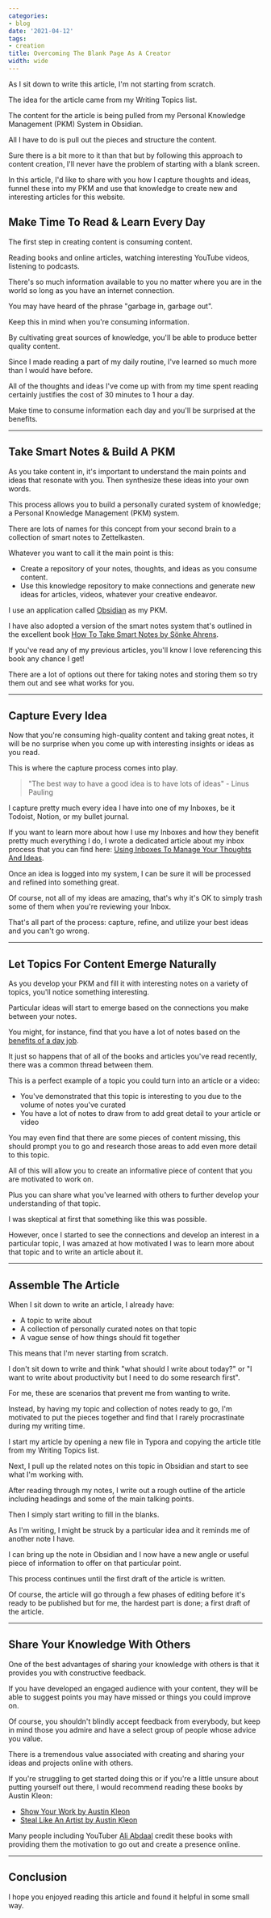 ```yaml
---
categories:
- blog
date: '2021-04-12'
tags:
- creation
title: Overcoming The Blank Page As A Creator
width: wide
---
```


As I sit down to write this article, I'm not starting from scratch. 

The idea for the article came from my Writing Topics list.

The content for the article is being pulled from my Personal Knowledge Management (PKM) System in Obsidian.

All I have to do is pull out the pieces and structure the content.

Sure there is a bit more to it than that but by following this approach to content creation, I'll never have the problem of starting with a blank screen.

In this article, I'd like to share with you how I capture thoughts and ideas, funnel these into my PKM and use that knowledge to create new and interesting articles for this website.

## Make Time To Read & Learn Every Day

The first step in creating content is consuming content.

Reading books and online articles, watching interesting YouTube videos, listening to podcasts. 

There's so much information available to you no matter where you are in the world so long as you have an internet connection.

You may have heard of the phrase "garbage in, garbage out". 

Keep this in mind when you're consuming information. 

By cultivating great sources of knowledge, you'll be able to produce better quality content.

Since I made reading a part of my daily routine, I've learned so much more than I would have before.

All of the thoughts and ideas I've come up with from my time spent reading certainly justifies the cost of 30 minutes to 1 hour a day.

Make time to consume information each day and you'll be surprised at the benefits.

---

## Take Smart Notes & Build A PKM

As you take content in, it's important to understand the main points and ideas that resonate with you. Then synthesize these ideas into your own words.

This process allows you to build a personally curated system of knowledge; a Personal Knowledge Management (PKM) system. 

There are lots of names for this concept from your second brain to a collection of smart notes to Zettelkasten.

Whatever you want to call it the main point is this: 

- Create a repository of your notes, thoughts, and ideas as you consume content. 
- Use this knowledge repository to make connections and generate new ideas for articles, videos, whatever your creative endeavor.

I use an application called [Obsidian](https://obsidian.md/) as my PKM. 

I have also adopted a version of the smart notes system that's outlined in the excellent book [How To Take Smart Notes by Sönke Ahrens](/how-to-take-smart-notes-sonke-ahrens). 

If you've read any of my previous articles, you'll know I love referencing this book any chance I get!

There are a lot of options out there for taking notes and storing them so try them out and see what works for you.

---

## Capture Every Idea

Now that you're consuming high-quality content and taking great notes, it will be no surprise when you come up with interesting insights or ideas as you read.

This is where the capture process comes into play.

>  "The best way to have a good idea is to have lots of ideas" - Linus Pauling

I capture pretty much every idea I have into one of my Inboxes, be it Todoist, Notion, or my bullet journal.

If you want to learn more about how I use my Inboxes and how they benefit pretty much everything I do, I wrote a dedicated article about my inbox process that you can find here: [Using Inboxes To Manage Your Thoughts And Ideas](/inboxes-to-manage-thoughts-and-ideas).

Once an idea is logged into my system, I can be sure it will be processed and refined into something great.

Of course, not all of my ideas are amazing, that's why it's OK to simply trash some of them when you're reviewing your Inbox. 

That's all part of the process: capture, refine, and utilize your best ideas and you can't go wrong.

---

## Let Topics For Content Emerge Naturally

As you develop your PKM and fill it with interesting notes on a variety of topics, you'll notice something interesting.

Particular ideas will start to emerge based on the connections you make between your notes.

You might, for instance, find that you have a lot of notes based on the [benefits of a day job](/benefits-of-a-day-job/). 

It just so happens that of all of the books and articles you've read recently, there was a common thread between them.

This is a perfect example of a topic you could turn into an article or a video:

- You've demonstrated that this topic is interesting to you due to the volume of notes you've curated
- You have a lot of notes to draw from to add great detail to your article or video

You may even find that there are some pieces of content missing, this should prompt you to go and research those areas to add even more detail to this topic.

All of this will allow you to create an informative piece of content that you are motivated to work on.  

Plus you can share what you've learned with others to further develop your understanding of that topic.

I was skeptical at first that something like this was possible. 

However, once I started to see the connections and develop an interest in a particular topic, I was amazed at how motivated I was to learn more about that topic and to write an article about it.

---

## Assemble The Article

When I sit down to write an article, I already have:

- A topic to write about
- A collection of personally curated notes on that topic
- A vague sense of how things should fit together

This means that I'm never starting from scratch. 

I don't sit down to write and think "what should I write about today?" or "I want to write about productivity but I need to do some research first".

For me, these are scenarios that prevent me from wanting to write.

Instead, by having my topic and collection of notes ready to go, I'm motivated to put the pieces together and find that I rarely procrastinate during my writing time.

I start my article by opening a new file in Typora and copying the article title from my Writing Topics list.

Next, I pull up the related notes on this topic in Obsidian and start to see what I'm working with.

After reading through my notes, I write out a rough outline of the article including headings and some of the main talking points.

Then I simply start writing to fill in the blanks. 

As I'm writing, I might be struck by a particular idea and it reminds me of another note I have. 

I can bring up the note in Obsidian and I now have a new angle or useful piece of information to offer on that particular point.

This process continues until the first draft of the article is written.

Of course, the article will go through a few phases of editing before it's ready to be published but for me, the hardest part is done; a first draft of the article.

---

## Share Your Knowledge With Others

One of the best advantages of sharing your knowledge with others is that it provides you with constructive feedback.

If you have developed an engaged audience with your content, they will be able to suggest points you may have missed or things you could improve on.

Of course, you shouldn't blindly accept feedback from everybody, but keep in mind those you admire and have a select group of people whose advice you value.

There is a tremendous value associated with creating and sharing your ideas and projects online with others.

If you're struggling to get started doing this or if you're a little unsure about putting yourself out there, I would recommend reading these books by Austin Kleon:

- [Show Your Work by Austin Kleon](/blog/2020/book-show-your-work/)
- [Steal Like An Artist by Austin Kleon](/blog/2020/book-steal-like-an-artist/)

Many people including YouTuber [Ali Abdaal](https://aliabdaal.com/) credit these books with providing them the motivation to go out and create a presence online.

---

## Conclusion

I hope you enjoyed reading this article and found it helpful in some small way.